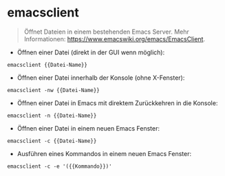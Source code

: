 # emacsclient

> Öffnet Dateien in einem bestehenden Emacs Server.
> Mehr Informationen: <https://www.emacswiki.org/emacs/EmacsClient>.

- Öffnen einer Datei (direkt in der GUI wenn möglich):

`emacsclient {{Datei-Name}}`

- Öffnen einer Datei innerhalb der Konsole (ohne X-Fenster):

`emacsclient -nw {{Datei-Name}}`

- Öffnen einer Datei in Emacs mit direktem Zurückkehren in die Konsole:

`emacsclient -n {{Datei-Name}}`

- Öffnen einer Datei in einem neuen Emacs Fenster:

`emacsclient -c {{Datei-Name}}`

- Ausführen eines Kommandos in einem neuen Emacs Fenster:

`emacsclient -c -e '({{Kommando}})'`
